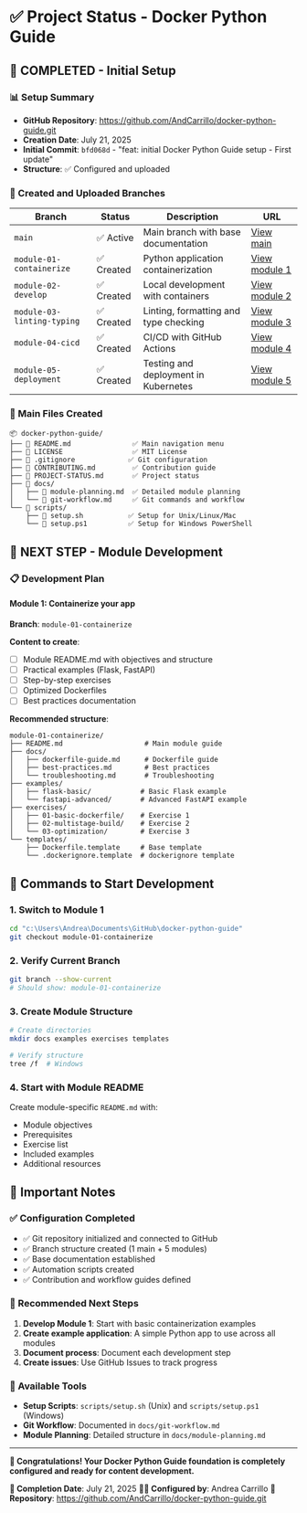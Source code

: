 # ✅ Project Status - Docker Python Guide

## 🎯 **COMPLETED** - Initial Setup

### 📊 Setup Summary

- **GitHub Repository**: https://github.com/AndCarrillo/docker-python-guide.git
- **Creation Date**: July 21, 2025
- **Initial Commit**: `bfd068d` - "feat: initial Docker Python Guide setup - First update"
- **Structure**: ✅ Configured and uploaded

### 🌿 Created and Uploaded Branches

| Branch                     | Status     | Description                           | URL                                                                                               |
| -------------------------- | ---------- | ------------------------------------- | ------------------------------------------------------------------------------------------------- |
| `main`                     | ✅ Active  | Main branch with base documentation   | [View main](https://github.com/AndCarrillo/docker-python-guide/tree/main)                         |
| `module-01-containerize`   | ✅ Created | Python application containerization   | [View module 1](https://github.com/AndCarrillo/docker-python-guide/tree/module-01-containerize)   |
| `module-02-develop`        | ✅ Created | Local development with containers     | [View module 2](https://github.com/AndCarrillo/docker-python-guide/tree/module-02-develop)        |
| `module-03-linting-typing` | ✅ Created | Linting, formatting and type checking | [View module 3](https://github.com/AndCarrillo/docker-python-guide/tree/module-03-linting-typing) |
| `module-04-cicd`           | ✅ Created | CI/CD with GitHub Actions             | [View module 4](https://github.com/AndCarrillo/docker-python-guide/tree/module-04-cicd)           |
| `module-05-deployment`     | ✅ Created | Testing and deployment in Kubernetes  | [View module 5](https://github.com/AndCarrillo/docker-python-guide/tree/module-05-deployment)     |

### 📁 Main Files Created

```
📦 docker-python-guide/
├── 📄 README.md               ✅ Main navigation menu
├── 📄 LICENSE                 ✅ MIT License
├── 📄 .gitignore             ✅ Git configuration
├── 📄 CONTRIBUTING.md         ✅ Contribution guide
├── 📄 PROJECT-STATUS.md       ✅ Project status
├── 📁 docs/
│   ├── 📄 module-planning.md  ✅ Detailed module planning
│   └── 📄 git-workflow.md     ✅ Git commands and workflow
└── 📁 scripts/
    ├── 📄 setup.sh           ✅ Setup for Unix/Linux/Mac
    └── 📄 setup.ps1          ✅ Setup for Windows PowerShell
```

## 🎯 **NEXT STEP** - Module Development

### 📋 Development Plan

#### Module 1: Containerize your app

**Branch**: `module-01-containerize`

**Content to create**:

- [ ] Module README.md with objectives and structure
- [ ] Practical examples (Flask, FastAPI)
- [ ] Step-by-step exercises
- [ ] Optimized Dockerfiles
- [ ] Best practices documentation

**Recommended structure**:

```
module-01-containerize/
├── README.md                    # Main module guide
├── docs/
│   ├── dockerfile-guide.md      # Dockerfile guide
│   ├── best-practices.md        # Best practices
│   └── troubleshooting.md       # Troubleshooting
├── examples/
│   ├── flask-basic/            # Basic Flask example
│   └── fastapi-advanced/       # Advanced FastAPI example
├── exercises/
│   ├── 01-basic-dockerfile/    # Exercise 1
│   ├── 02-multistage-build/    # Exercise 2
│   └── 03-optimization/        # Exercise 3
└── templates/
    ├── Dockerfile.template     # Base template
    └── .dockerignore.template  # dockerignore template
```

## 🚀 Commands to Start Development

### 1. Switch to Module 1

```bash
cd "c:\Users\Andrea\Documents\GitHub\docker-python-guide"
git checkout module-01-containerize
```

### 2. Verify Current Branch

```bash
git branch --show-current
# Should show: module-01-containerize
```

### 3. Create Module Structure

```bash
# Create directories
mkdir docs examples exercises templates

# Verify structure
tree /f  # Windows
```

### 4. Start with Module README

Create module-specific `README.md` with:

- Module objectives
- Prerequisites
- Exercise list
- Included examples
- Additional resources

## 📝 Important Notes

### ✅ Configuration Completed

- ✅ Git repository initialized and connected to GitHub
- ✅ Branch structure created (1 main + 5 modules)
- ✅ Base documentation established
- ✅ Automation scripts created
- ✅ Contribution and workflow guides defined

### 🎯 Recommended Next Steps

1. **Develop Module 1**: Start with basic containerization examples
2. **Create example application**: A simple Python app to use across all modules
3. **Document process**: Document each development step
4. **Create issues**: Use GitHub Issues to track progress

### 🔧 Available Tools

- **Setup Scripts**: `scripts/setup.sh` (Unix) and `scripts/setup.ps1` (Windows)
- **Git Workflow**: Documented in `docs/git-workflow.md`
- **Module Planning**: Detailed structure in `docs/module-planning.md`

---

**🎉 Congratulations! Your Docker Python Guide foundation is completely configured and ready for content development.**

**📅 Completion Date**: July 21, 2025
**👨‍💻 Configured by**: Andrea Carrillo
**🔗 Repository**: https://github.com/AndCarrillo/docker-python-guide.git
